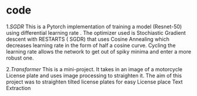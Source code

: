 # code

1.*SGDR* This is a Pytorch implementation of training a model (Resnet-50) using differential learning rate . The optimizer used is Stochiastic Gradient descent with RESTARTS ( SGDR) that uses Cosine Annealing  which decreases learning rate in the form of half a cosine curve. Cycling the learning rate allows the network to get out of spiky minima and enter a more robust one.

2.*Transformer* This is a mini-project. It takes in an image of a motorcycle License plate and uses image processing to straighten it. The aim of this project was to straighten tilted license plates for easy License place Text Extraction
